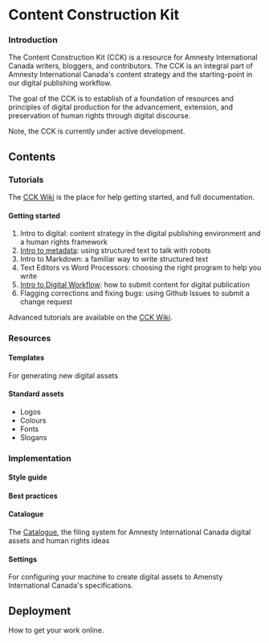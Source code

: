 Content Construction Kit
==========

### Introduction

The Content Construction Kit (CCK) is a resource for Amnesty International Canada writers, bloggers, and contributors. The CCK is an integral part of Amnesty International Canada's content strategy and the starting-point in our digital publishing workflow.

The goal of the CCK is to establish of a foundation of resources and principles of digital production for the advancement, extension, and preservation of human rights through digital discourse.

Note, the CCK is currently under active development.

## Contents

### Tutorials

The [CCK Wiki](https://github.com/AmnestyInternational/ContentKit/wiki) is the place for help getting started, and full documentation.

#### Getting started
1. Intro to digital: content strategy in the digital publishing environment and a human rights framework
1. [Intro to metadata](https://github.com/AmnestyInternational/ContentKit/wiki/Introduction-to-Metadata): using structured text to talk with robots
1. Intro to Markdown: a familiar way to write structured text
1. Text Editors vs Word Processors: choosing the right program to help you write
1. [Intro to Digital Workflow](https://github.com/AmnestyInternational/ContentKit/wiki/How-to-Submit-New-Content): how to submit content for digital publication
1. Flagging corrections and fixing bugs: using Github Issues to submit a change request

Advanced tutorials are available on the [CCK Wiki](https://github.com/AmnestyInternational/ContentKit/wiki).

### Resources

#### Templates

For generating new digital assets

#### Standard assets

- Logos
- Colours
- Fonts
- Slogans

### Implementation

#### Style guide

#### Best practices

#### Catalogue

The [Catalogue](https://github.com/AmnestyInternational/ContentKit/blob/master/catalogue.md), the filing system for Amnesty International Canada digital assets and human rights ideas

#### Settings

For configuring your machine to create digital assets to Amensty International Canada's specifications.

## Deployment

How to get your work online.

